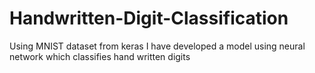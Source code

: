 # Handwritten-Digit-Classification
Using MNIST dataset from keras I have developed a model using neural network which classifies hand written digits
